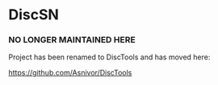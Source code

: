 # DiscSN

### NO LONGER MAINTAINED HERE

Project has been renamed to DiscTools and has moved here:

https://github.com/Asnivor/DiscTools

